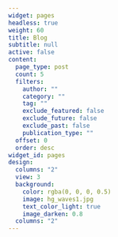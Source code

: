 ```yaml
---
widget: pages
headless: true
weight: 60
title: Blog
subtitle: null
active: false
content:
  page_type: post
  count: 5
  filters:
    author: ""
    category: ""
    tag: ""
    exclude_featured: false
    exclude_future: false
    exclude_past: false
    publication_type: ""
  offset: 0
  order: desc
widget_id: pages
design:
  columns: "2"
  view: 3
  background:
    color: rgba(0, 0, 0, 0.5)
    image: hg_waves1.jpg
    text_color_light: true
    image_darken: 0.8
  columns: "2"
---
```

